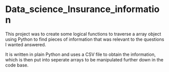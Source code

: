 # Data_science_Insurance_information
This project was to create some logical functions to traverse a array object using Python to find pieces of information that was relevant 
to the questions I wanted answered.

It is written in plain Python and uses a CSV file to obtain the information, which is then put into seperate arrays to be manipulated further down in the
code base.

